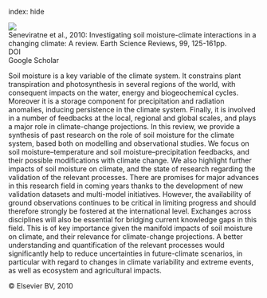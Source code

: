 index: hide

<div class="Citation">
    <div class="Citation-thumb CitationThumb-linked"  data-href="https://doi.org/10.1016/j.earscirev.2010.02.004">
      <img src="https://static.claimspace.cloud/climate-study-static/refs/thumbs/10/Seneviratne_et_al_2010-thumb.png" />
    </div>

  <div class="Citation-body">
    <div class="Citation-text">Seneviratne et al., 2010: Investigating soil moisture-climate interactions in a changing climate: A review. <span class="Article-journal">Earth Science Reviews, </span><span class="Article-volume">99, </span>125-161pp.</div>
    <div class="Citation-links">
      <div class="CitationLink" data-href="https://doi.org/10.1016/j.earscirev.2010.02.004">
        <div class="CitationLink-icon CitationLink-Doi"></div>
        <div class="CitationLink-text">DOI</div>
      </div>
      <div class="CitationLink" data-href="https://scholar.google.com/scholar?q=10.1016/j.earscirev.2010.02.004">
        <div class="CitationLink-icon CitationLink-Scholar"></div>
        <div class="CitationLink-text">Google Scholar</div>
      </div>
    </div>
  </div>
</div>

Soil moisture is a key variable of the climate system. It constrains plant transpiration and photosynthesis in several regions of the world, with consequent impacts on the water, energy and biogeochemical cycles. Moreover it is a storage component for precipitation and radiation anomalies, inducing persistence in the climate system. Finally, it is involved in a number of feedbacks at the local, regional and global scales, and plays a major role in climate-change projections. In this review, we provide a synthesis of past research on the role of soil moisture for the climate system, based both on modelling and observational studies. We focus on soil moisture–temperature and soil moisture–precipitation feedbacks, and their possible modifications with climate change. We also highlight further impacts of soil moisture on climate, and the state of research regarding the validation of the relevant processes.                   There are promises for major advances in this research field in coming years thanks to the development of new validation datasets and multi-model initiatives. However, the availability of ground observations continues to be critical in limiting progress and should therefore strongly be fostered at the international level. Exchanges across disciplines will also be essential for bridging current knowledge gaps in this field. This is of key importance given the manifold impacts of soil moisture on climate, and their relevance for climate-change projections. A better understanding and quantification of the relevant processes would significantly help to reduce uncertainties in future-climate scenarios, in particular with regard to changes in climate variability and extreme events, as well as ecosystem and agricultural impacts.

<div class="Citation-copy">
&copy; Elsevier BV, 2010
</div>